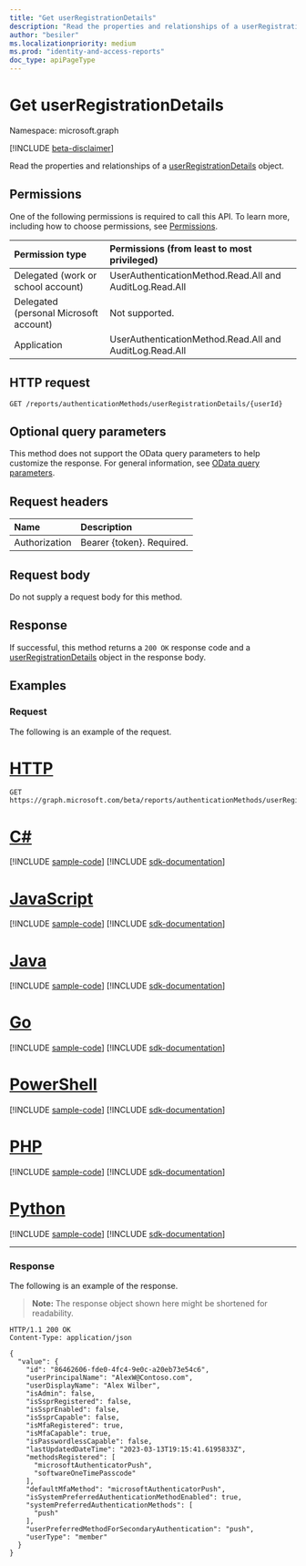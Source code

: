```yaml
---
title: "Get userRegistrationDetails"
description: "Read the properties and relationships of a userRegistrationDetails object."
author: "besiler"
ms.localizationpriority: medium
ms.prod: "identity-and-access-reports"
doc_type: apiPageType
---
```


# Get userRegistrationDetails
Namespace: microsoft.graph

[!INCLUDE [beta-disclaimer](../../includes/beta-disclaimer.md)]

Read the properties and relationships of a [userRegistrationDetails](../resources/userregistrationdetails.md) object.

## Permissions
One of the following permissions is required to call this API. To learn more, including how to choose permissions, see [Permissions](/graph/permissions-reference).

<!-- { "blockType": "ignored"  } // Note: Removing this line will result in the permissions autogeneration tool overwriting the table. -->
|Permission type|Permissions (from least to most privileged)|
|:---|:---|
|Delegated (work or school account)|UserAuthenticationMethod.Read.All and AuditLog.Read.All|
|Delegated (personal Microsoft account)|Not supported.|
|Application|UserAuthenticationMethod.Read.All and AuditLog.Read.All|

## HTTP request

<!-- {
  "blockType": "ignored"
}
-->
``` http
GET /reports/authenticationMethods/userRegistrationDetails/{userId}
```

## Optional query parameters
This method does not support the OData query parameters to help customize the response. For general information, see [OData query parameters](/graph/query-parameters).

## Request headers
|Name|Description|
|:---|:---|
|Authorization|Bearer {token}. Required.|

## Request body
Do not supply a request body for this method.

## Response

If successful, this method returns a `200 OK` response code and a [userRegistrationDetails](../resources/userregistrationdetails.md) object in the response body.

## Examples

### Request

The following is an example of the request.

# [HTTP](#tab/http)
<!-- {
  "blockType": "request",
  "name": "get_userregistrationdetails"
}
-->
``` http
GET https://graph.microsoft.com/beta/reports/authenticationMethods/userRegistrationDetails/{userRegistrationDetailsId}
```

# [C#](#tab/csharp)
[!INCLUDE [sample-code](../includes/snippets/csharp/get-userregistrationdetails-csharp-snippets.md)]
[!INCLUDE [sdk-documentation](../includes/snippets/snippets-sdk-documentation-link.md)]

# [JavaScript](#tab/javascript)
[!INCLUDE [sample-code](../includes/snippets/javascript/get-userregistrationdetails-javascript-snippets.md)]
[!INCLUDE [sdk-documentation](../includes/snippets/snippets-sdk-documentation-link.md)]

# [Java](#tab/java)
[!INCLUDE [sample-code](../includes/snippets/java/get-userregistrationdetails-java-snippets.md)]
[!INCLUDE [sdk-documentation](../includes/snippets/snippets-sdk-documentation-link.md)]

# [Go](#tab/go)
[!INCLUDE [sample-code](../includes/snippets/go/get-userregistrationdetails-go-snippets.md)]
[!INCLUDE [sdk-documentation](../includes/snippets/snippets-sdk-documentation-link.md)]

# [PowerShell](#tab/powershell)
[!INCLUDE [sample-code](../includes/snippets/powershell/get-userregistrationdetails-powershell-snippets.md)]
[!INCLUDE [sdk-documentation](../includes/snippets/snippets-sdk-documentation-link.md)]

# [PHP](#tab/php)
[!INCLUDE [sample-code](../includes/snippets/php/get-userregistrationdetails-php-snippets.md)]
[!INCLUDE [sdk-documentation](../includes/snippets/snippets-sdk-documentation-link.md)]

# [Python](#tab/python)
[!INCLUDE [sample-code](../includes/snippets/python/get-userregistrationdetails-python-snippets.md)]
[!INCLUDE [sdk-documentation](../includes/snippets/snippets-sdk-documentation-link.md)]

---

### Response

The following is an example of the response.

>**Note:** The response object shown here might be shortened for readability.
<!-- {
  "blockType": "response",
  "truncated": true,
  "@odata.type": "microsoft.graph.userRegistrationDetails"
}
-->
``` http
HTTP/1.1 200 OK
Content-Type: application/json

{
  "value": {
    "id": "86462606-fde0-4fc4-9e0c-a20eb73e54c6",
    "userPrincipalName": "AlexW@Contoso.com",
    "userDisplayName": "Alex Wilber",
    "isAdmin": false,
    "isSsprRegistered": false,
    "isSsprEnabled": false,
    "isSsprCapable": false,
    "isMfaRegistered": true,
    "isMfaCapable": true,
    "isPasswordlessCapable": false,
    "lastUpdatedDateTime": "2023-03-13T19:15:41.6195833Z",
    "methodsRegistered": [
      "microsoftAuthenticatorPush",
      "softwareOneTimePasscode"
    ],
    "defaultMfaMethod": "microsoftAuthenticatorPush",
    "isSystemPreferredAuthenticationMethodEnabled": true,
    "systemPreferredAuthenticationMethods": [                
      "push"
    ],
    "userPreferredMethodForSecondaryAuthentication": "push",    
    "userType": "member"
  }
}
```
